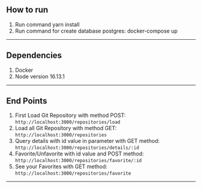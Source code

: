 ## How to run
 
1. Run command yarn install
2. Run command for create database postgres: docker-compose up  

----

## Dependencies

1. Docker
2. Node version 16.13.1

----

## End Points

1. First Load Git Repository with method POST:  `http://localhost:3000/repositories/load`
2. Load all Git Repository with method GET:  `http://localhost:3000/repositories`
3. Query details with id value in parameter with GET method: `http://localhost:3000/repositories/details/:id`
4. Favorite/Unfavorite with id value and POST method: `http://localhost:3000/repositories/favorite/:id`
5. See your Favorites with GET method: `http://localhost:3000/repositories/favorite`

----

